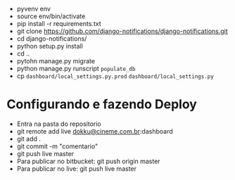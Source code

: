 - pyvenv env
- source env/bin/activate
- pip install -r requirements.txt
- git clone https://github.com/django-notifications/django-notifications.git
- cd django-notifications/
- python setup.py install
- cd ..
- pytohn manage.py migrate
- python manage.py runscript `populate_db`
- cp `dashboard/local_settings.py.prod` `dashboard/local_settings.py`

# Configurando e fazendo Deploy
- Entra na pasta do repositorio
- git remote add live dokku@cineme.com.br:dashboard
- git add .
- git commit -m "comentario"
- git push live master
- Para publicar no bitbucket: git push origin master
- Para publicar no live: git push live master
